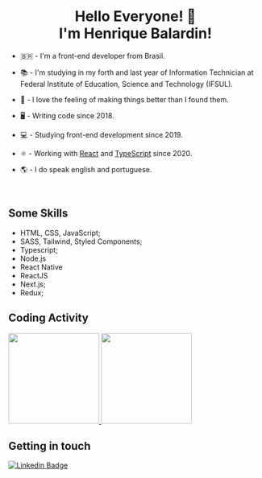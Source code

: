 <h1 align="center">Hello Everyone! 🙋 <br/ > I'm Henrique Balardin! </h1>

- 🇧🇷  - I'm a front-end developer from Brasil.
- 📚  - I'm studying in my forth and last year of Information Technician at Federal Institute of Education, Science and Technology (IFSUL).
- 🚀  - I love the feeling of making things better than I found them.

- 🖥   - Writing code since 2018.
- 💻  - Studying front-end development since 2019.
- ⚛️   - Working with [React](https://reactjs.org) and [TypeScript](https://www.typescriptlang.org) since 2020.

- 🌎  - I do speak english and portuguese.

<br />

## Some Skills
- HTML, CSS, JavaScript;
- SASS, Tailwind, Styled Components;
- Typescript;
- Node.js
- React Native
- ReactJS
- Next.js;
- Redux; 
  
## Coding Activity
<div display="flex">
  <a href="https://github.com/hbalardin">
  <img height="180em" src="https://github-readme-stats.vercel.app/api?username=hbalardin&show_icons=true&theme=dark&include_all_commits=true&count_private=true"/>
  <img height="180em" src="https://github-readme-stats.vercel.app/api/top-langs/?username=hbalardin&layout=compact&langs_count=7&theme=dark"/>
  </a>
</div>

## Getting in touch
[![Linkedin Badge](https://img.shields.io/badge/-LinkedIn-blue?style=flat-square&logo=Linkedin&logoColor=white&link=https://www.linkedin.com/in/hbalardin)](https://www.linkedin.com/in/hbalardin)
